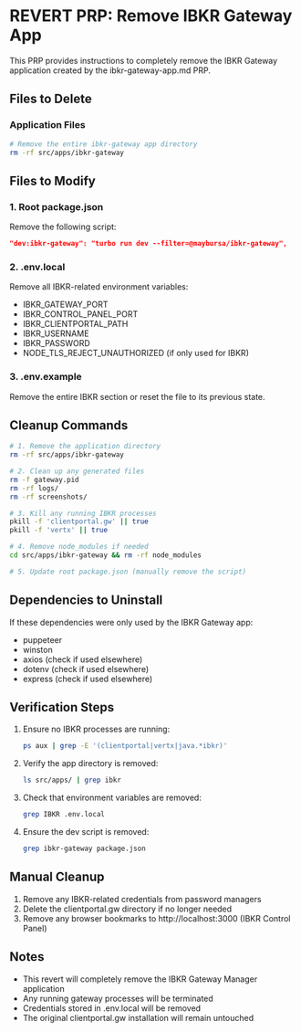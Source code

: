 # REVERT PRP: Remove IBKR Gateway App

This PRP provides instructions to completely remove the IBKR Gateway application created by the ibkr-gateway-app.md PRP.

## Files to Delete

### Application Files
```bash
# Remove the entire ibkr-gateway app directory
rm -rf src/apps/ibkr-gateway
```

## Files to Modify

### 1. Root package.json
Remove the following script:
```json
"dev:ibkr-gateway": "turbo run dev --filter=@maybursa/ibkr-gateway",
```

### 2. .env.local
Remove all IBKR-related environment variables:
- IBKR_GATEWAY_PORT
- IBKR_CONTROL_PANEL_PORT
- IBKR_CLIENTPORTAL_PATH
- IBKR_USERNAME
- IBKR_PASSWORD
- NODE_TLS_REJECT_UNAUTHORIZED (if only used for IBKR)

### 3. .env.example
Remove the entire IBKR section or reset the file to its previous state.

## Cleanup Commands

```bash
# 1. Remove the application directory
rm -rf src/apps/ibkr-gateway

# 2. Clean up any generated files
rm -f gateway.pid
rm -rf logs/
rm -rf screenshots/

# 3. Kill any running IBKR processes
pkill -f 'clientportal.gw' || true
pkill -f 'vertx' || true

# 4. Remove node_modules if needed
cd src/apps/ibkr-gateway && rm -rf node_modules

# 5. Update root package.json (manually remove the script)
```

## Dependencies to Uninstall

If these dependencies were only used by the IBKR Gateway app:
- puppeteer
- winston
- axios (check if used elsewhere)
- dotenv (check if used elsewhere)
- express (check if used elsewhere)

## Verification Steps

1. Ensure no IBKR processes are running:
   ```bash
   ps aux | grep -E '(clientportal|vertx|java.*ibkr)'
   ```

2. Verify the app directory is removed:
   ```bash
   ls src/apps/ | grep ibkr
   ```

3. Check that environment variables are removed:
   ```bash
   grep IBKR .env.local
   ```

4. Ensure the dev script is removed:
   ```bash
   grep ibkr-gateway package.json
   ```

## Manual Cleanup

1. Remove any IBKR-related credentials from password managers
2. Delete the clientportal.gw directory if no longer needed
3. Remove any browser bookmarks to http://localhost:3000 (IBKR Control Panel)

## Notes

- This revert will completely remove the IBKR Gateway Manager application
- Any running gateway processes will be terminated
- Credentials stored in .env.local will be removed
- The original clientportal.gw installation will remain untouched